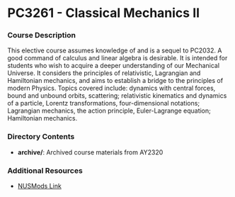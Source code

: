 # PC3261 - Classical Mechanics II

### Course Description
This elective course assumes knowledge of and is a sequel to PC2032. A good
command of calculus and linear algebra is desirable. It is intended for students
who wish to acquire a deeper understanding of our Mechanical Universe. It
considers the principles of relativistic, Lagrangian and Hamiltonian mechanics,
and aims to establish a bridge to the principles of modern Physics. Topics
covered include: dynamics with central forces, bound and unbound orbits,
scattering; relativistic kinematics and dynamics of a particle, Lorentz
transformations, four-dimensional notations; Lagrangian mechanics, the action
principle, Euler-Lagrange equation; Hamiltonian mechanics.

### Directory Contents
- **archive/**: Archived course materials from AY2320

### Additional Resources
- [NUSMods Link](https://nusmods.com/courses/PC3261/classical-mechanics-ii)
